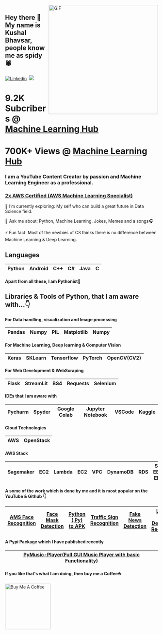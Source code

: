 <img align="right" alt="GIF" src="https://github.com/Spidy20/spidy20/blob/main/demo.gif" width="360"/>


## Hey there 👋 My name is Kushal Bhavsar, people know me as spidy🕷️ 

[![Linkedin](https://img.shields.io/badge/LinkedIn-0077B5?style=for-the-badge&logo=linkedin&logoColor=white)](https://www.linkedin.com/in/kushal-bhavsar/)&nbsp; 
![](https://Visitor-badge.glitch.me/badge?page_id=spidy20.profileviews-badge)


# 9.2K Subcribers @ [Machine Learning Hub](https://www.youtube.com/channel/UCgyQ4pSntDf9hw9Rv4hmNBA)
# 700K+ Views @ [Machine Learning Hub](https://www.youtube.com/channel/UCgyQ4pSntDf9hw9Rv4hmNBA)


### I am a YouTube Content Creator by passion and Machine Learning Engineer as a professional.
### [2x AWS Certified (AWS Machine Learning Specialist)](https://www.credly.com/users/bhavsar-kushal/badges)
 

🌱 I’m currently exploring: My self who can build a great future in Data Science field.

💬 Ask me about: Python, Machine Learning, Jokes, Memes and a songs🎧

⚡ Fun fact: Most of the newbies of CS thinks there is no difference between Machine Learning & Deep Learning.


## Languages

| Python | Android | C++ | C# | Java | C | 
| :---: | :---: | :---: | :---: | :---: | :---: |

#### Apart from all these, I am Pythonist🐍

## Libraries & Tools of Python, that I am aware with...👇

#### For Data handling, visualization and Image processing
| Pandas | Numpy | PIL | Matplotlib | Numpy |
| :---: | :---: | :---: | :---: | :---: |

#### For Machine Learning, Deep learning & Computer Vision
| Keras | SKLearn | Tensorflow | PyTorch | OpenCV(CV2) |
| :---: | :---: | :---: | :---: | :---: |

#### For Web Development & WebScraping
| Flask | StreamLit | BS4 | Requests | Selenium |
| :---: | :---: | :---: | :---: | :---: |

#### IDEs that I am aware with 
| Pycharm | Spyder | Google Colab | Jupyter Notebook | VSCode | Kaggle
| :---: | :---: | :---: | :---: | :---: | :---: |

#### Cloud Technologies
 | AWS | OpenStack
 | :---: | :---: 
 
 #### AWS Stack
 | Sagemaker | EC2 | Lambda | EC2 | VPC | DynamoDB | RDS | S3, EBS, EFS | Many more ...
 | :---: | :---: | :---: | :---: | :---: | :---: | :---: | :---: | :---:

#### A some of the work which is done by me and it is most popular on the YouTube & Github 👇
| [AMS Face Recognition](https://github.com/Spidy20/Attendace_management_system) | [Face Mask Detection](https://github.com/Spidy20/face_mask_detection) | [Python (.Py) to APK](https://github.com/Spidy20/Python_To_APK)  | [Traffic Sign Recognition](https://github.com/Spidy20/Traffic_Signs_WebApp) | [Fake News Detection](https://github.com/Spidy20/Fake_News_Detection) | [License Plate Detection & Recognition](https://youtu.be/yMQvcWBx1fE) | [Music Player with Emotion Recognition](https://github.com/Spidy20/Music_player_with_Emotions_recognition)
| :---: | :---: | :---: | :---: | :---: | :---: | :---: |

#### A Pypi Package which I have published recently
| [PyMusic-Player(Full GUI Music Player with basic Functionality)](https://github.com/Spidy20/PyMusic_Player) | 
| :---: |


<!-- ### GitHub' Stats📈
![Spidy20's github stats](https://github-readme-stats.vercel.app/api?username=spidy20&show_icons=true&theme=dark)

[![Top Langs](https://github-readme-stats.vercel.app/api/top-langs/?username=spidy20&layout=compact&show_icons=true&theme=dark)](https://github.com/anuraghazra/github-readme-stats) -->

#### If you like that's what I am doing, then buy me a Coffee☕

<a href="https://www.buymeacoffee.com/spidy20" target="_blank"><img src="https://cdn.buymeacoffee.com/buttons/v2/default-red.png" alt="Buy Me A Coffee" width="150" ></a>
